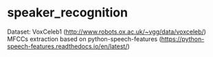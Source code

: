 # speaker_recognition

Dataset: VoxCeleb1 (http://www.robots.ox.ac.uk/~vgg/data/voxceleb/)
MFCCs extraction based on python-speech-features (https://python-speech-features.readthedocs.io/en/latest/)
